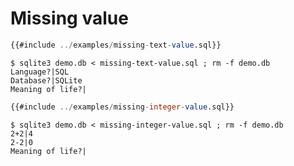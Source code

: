 # Missing value

```sql
{{#include ../examples/missing-text-value.sql}}
```

```
$ sqlite3 demo.db < missing-text-value.sql ; rm -f demo.db
Language?|SQL
Database?|SQLite
Meaning of life?|
```

```sql
{{#include ../examples/missing-integer-value.sql}}
```

```
$ sqlite3 demo.db < missing-integer-value.sql ; rm -f demo.db
2+2|4
2-2|0
Meaning of life?|
```


